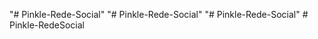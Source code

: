 "# Pinkle-Rede-Social" 
"# Pinkle-Rede-Social" 
"# Pinkle-Rede-Social" 
#   P i n k l e - R e d e S o c i a l  
 